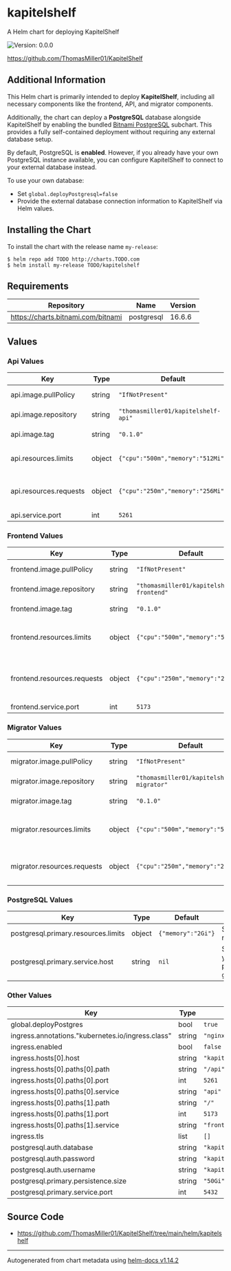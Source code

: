 # kapitelshelf

A Helm chart for deploying KapitelShelf

![Version: 0.0.0](https://img.shields.io/badge/Version-0.0.0-informational?style=flat-square)

https://github.com/ThomasMiller01/KapitelShelf

## Additional Information

This Helm chart is primarily intended to deploy **KapitelShelf**, including all necessary components like the frontend, API, and migrator components.

Additionally, the chart can deploy a **PostgreSQL** database alongside KapitelShelf by enabling the bundled [Bitnami PostgreSQL](https://artifacthub.io/packages/helm/bitnami/postgresql) subchart. This provides a fully self-contained deployment without requiring any external database setup.

By default, PostgreSQL is **enabled**. 
However, if you already have your own PostgreSQL instance available, you can configure KapitelShelf to connect to your external database instead.

To use your own database:
- Set `global.deployPostgresql=false`
- Provide the external database connection information to KapitelShelf via Helm values.

## Installing the Chart

To install the chart with the release name `my-release`:

```console
$ helm repo add TODO http://charts.TODO.com
$ helm install my-release TODO/kapitelshelf
```

## Requirements

| Repository | Name | Version |
|------------|------|---------|
| https://charts.bitnami.com/bitnami | postgresql | 16.6.6 |

## Values

### Api Values

| Key | Type | Default | Description |
|-----|------|---------|-------------|
| api.image.pullPolicy | string | `"IfNotPresent"` | Docker [imagePullPolicy](https://kubernetes.io/docs/concepts/containers/images/#pre-pulled-images) |
| api.image.repository | string | `"thomasmiller01/kapitelshelf-api"` | Docker image repository |
| api.image.tag | string | `"0.1.0"` | Docker image tag |
| api.resources.limits | object | `{"cpu":"500m","memory":"512Mi"}` | Sets the api container resources limits |
| api.resources.requests | object | `{"cpu":"250m","memory":"256Mi"}` | Sets the api container resources requests |
| api.service.port | int | `5261` | Api port |

### Frontend Values

| Key | Type | Default | Description |
|-----|------|---------|-------------|
| frontend.image.pullPolicy | string | `"IfNotPresent"` | Docker [imagePullPolicy](https://kubernetes.io/docs/concepts/containers/images/#pre-pulled-images) |
| frontend.image.repository | string | `"thomasmiller01/kapitelshelf-frontend"` | Docker image repository |
| frontend.image.tag | string | `"0.1.0"` | Docker image tag |
| frontend.resources.limits | object | `{"cpu":"500m","memory":"512Mi"}` | Sets the frontend container resources limits   |
| frontend.resources.requests | object | `{"cpu":"250m","memory":"256Mi"}` | Sets the frontend container resources requests  |
| frontend.service.port | int | `5173` | Frontend port |

### Migrator Values

| Key | Type | Default | Description |
|-----|------|---------|-------------|
| migrator.image.pullPolicy | string | `"IfNotPresent"` | Docker [imagePullPolicy](https://kubernetes.io/docs/concepts/containers/images/#pre-pulled-images) |
| migrator.image.repository | string | `"thomasmiller01/kapitelshelf-migrator"` | Docker image repository |
| migrator.image.tag | string | `"0.1.0"` | Docker image tag |
| migrator.resources.limits | object | `{"cpu":"500m","memory":"512Mi"}` | Sets the migrator container resources limits |
| migrator.resources.requests | object | `{"cpu":"250m","memory":"256Mi"}` | Sets the migrator container resources limits |

### PostgreSQL Values

| Key | Type | Default | Description |
|-----|------|---------|-------------|
| postgresql.primary.resources.limits | object | `{"memory":"2Gi"}` | Sets the postgres container resources limits |
| postgresql.primary.service.host | string | `nil` | Sets the postgres host, if you're using an external postgres. Will be ignored, if `global.deployPostgres=true`. |

### Other Values

| Key | Type | Default | Description |
|-----|------|---------|-------------|
| global.deployPostgres | bool | `true` |  |
| ingress.annotations."kubernetes.io/ingress.class" | string | `"nginx"` |  |
| ingress.enabled | bool | `false` |  |
| ingress.hosts[0].host | string | `"kapitelshelf.example.com"` |  |
| ingress.hosts[0].paths[0].path | string | `"/api"` |  |
| ingress.hosts[0].paths[0].port | int | `5261` |  |
| ingress.hosts[0].paths[0].service | string | `"api"` |  |
| ingress.hosts[0].paths[1].path | string | `"/"` |  |
| ingress.hosts[0].paths[1].port | int | `5173` |  |
| ingress.hosts[0].paths[1].service | string | `"frontend"` |  |
| ingress.tls | list | `[]` |  |
| postgresql.auth.database | string | `"kapitelshelf"` |  |
| postgresql.auth.password | string | `"kapitelshelf"` |  |
| postgresql.auth.username | string | `"kapitelshelf"` |  |
| postgresql.primary.persistence.size | string | `"50Gi"` |  |
| postgresql.primary.service.port | int | `5432` |  |

## Source Code

* <https://github.com/ThomasMiller01/KapitelShelf/tree/main/helm/kapitelshelf>

----------------------------------------------
Autogenerated from chart metadata using [helm-docs v1.14.2](https://github.com/norwoodj/helm-docs/releases/v1.14.2)